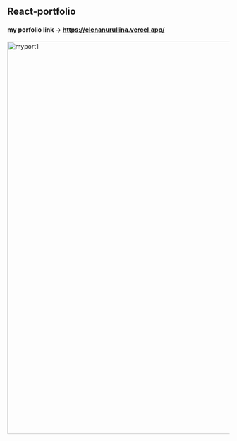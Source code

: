 ## React-portfolio

#### my porfolio link -> https://elenanurullina.vercel.app/

<img width="888" alt="myport1" src="https://user-images.githubusercontent.com/75818489/191661031-063bb64b-4af7-43f9-8a85-2441d61b7cc0.png">
